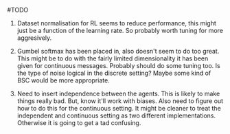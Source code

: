 #TODO

1) Dataset normalisation for RL seems to reduce performance, this might just be a function of the learning rate. 
So probably worth tuning for more aggresively.
   
2) Gumbel softmax has been placed in, also doesn't seem to do too great. This might be to do with the fairly limited 
dimensionality it has been given for continuous messages. Probably should do some tuning too. Is the type of noise 
   logical in the discrete setting? Maybe some kind of BSC would be more appropriate. 
   
3) Need to insert independence between the agents. This is likely to make things really bad. But, know it'll work with 
biases. Also need to figure out how to do this for the continuous setting. It might be cleaner to treat the independent
   and continuous setting as two different implementations. Otherwise it is going to get a tad confusing.